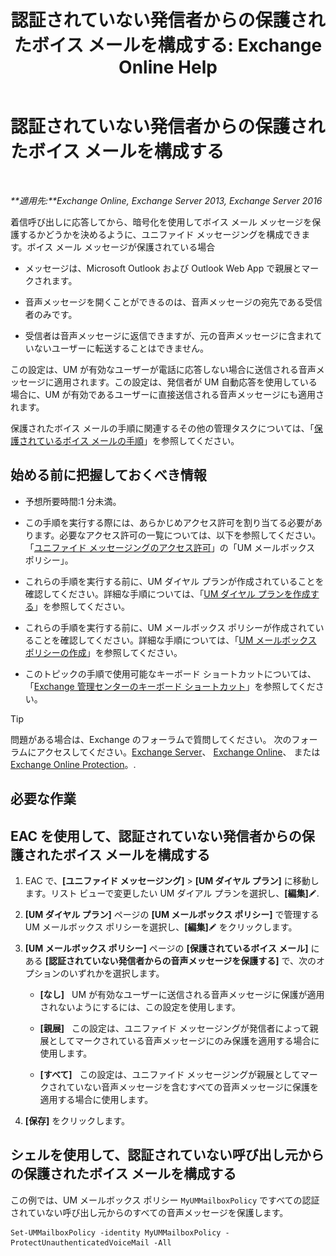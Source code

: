 ﻿---
title: '認証されていない発信者からの保護されたボイス メールを構成する: Exchange Online Help'
TOCTitle: 認証されていない発信者からの保護されたボイス メールを構成する
ms:assetid: 106bfa0a-a0fa-4a1b-bd59-4b6df1d0d61d
ms:mtpsurl: https://technet.microsoft.com/ja-jp/library/Dd335098(v=EXCHG.150)
ms:contentKeyID: 52057382
ms.date: 05/22/2018
mtps_version: v=EXCHG.150
ms.translationtype: HT
---

# 認証されていない発信者からの保護されたボイス メールを構成する

 

_**適用先:**Exchange Online, Exchange Server 2013, Exchange Server 2016_

着信呼び出しに応答してから、暗号化を使用してボイス メール メッセージを保護するかどうかを決めるように、ユニファイド メッセージングを構成できます。ボイス メール メッセージが保護されている場合

  - メッセージは、Microsoft Outlook および Outlook Web App で親展とマークされます。

  - 音声メッセージを開くことができるのは、音声メッセージの宛先である受信者のみです。

  - 受信者は音声メッセージに返信できますが、元の音声メッセージに含まれていないユーザーに転送することはできません。

この設定は、UM が有効なユーザーが電話に応答しない場合に送信される音声メッセージに適用されます。この設定は、発信者が UM 自動応答を使用している場合に、UM が有効であるユーザーに直接送信される音声メッセージにも適用されます。

保護されたボイス メールの手順に関連するその他の管理タスクについては、「[保護されているボイス メールの手順](protected-voice-mail-procedures-exchange-2013-help.md)」を参照してください。

## 始める前に把握しておくべき情報

  - 予想所要時間:1 分未満。

  - この手順を実行する際には、あらかじめアクセス許可を割り当てる必要があります。必要なアクセス許可の一覧については、以下を参照してください。「[ユニファイド メッセージングのアクセス許可](unified-messaging-permissions-exchange-2013-help.md)」の「UM メールボックス ポリシー」。

  - これらの手順を実行する前に、UM ダイヤル プランが作成されていることを確認してください。詳細な手順については、「[UM ダイヤル プランを作成する](create-a-um-dial-plan-exchange-2013-help.md)」を参照してください。

  - これらの手順を実行する前に、UM メールボックス ポリシーが作成されていることを確認してください。詳細な手順については、「[UM メールボックス ポリシーの作成](create-a-um-mailbox-policy-exchange-2013-help.md)」を参照してください。

  - このトピックの手順で使用可能なキーボード ショートカットについては、「[Exchange 管理センターのキーボード ショートカット](keyboard-shortcuts-in-the-exchange-admin-center-exchange-online-protection-help.md)」を参照してください。


> [!TIP]
> 問題がある場合は、Exchange のフォーラムで質問してください。 次のフォーラムにアクセスしてください。<A href="https://go.microsoft.com/fwlink/p/?linkid=60612">Exchange Server</A>、 <A href="https://go.microsoft.com/fwlink/p/?linkid=267542">Exchange Online</A>、 または <A href="https://go.microsoft.com/fwlink/p/?linkid=285351">Exchange Online Protection</A>。.



## 必要な作業

## EAC を使用して、認証されていない発信者からの保護されたボイス メールを構成する

1.  EAC で、**\[ユニファイド メッセージング\]** \> **\[UM ダイヤル プラン\]** に移動します。リスト ビューで変更したい UM ダイアル プランを選択し、**\[編集\]**![編集アイコン](images/Bb124582.6f53ccb2-1f13-4c02-bea0-30690e6ea71d(EXCHG.150).gif "編集アイコン").

2.  **\[UM ダイヤル プラン\]** ページの **\[UM メールボックス ポリシー\]** で管理する UM メールボックス ポリシーを選択し、**\[編集\]**![編集アイコン](images/Bb124582.6f53ccb2-1f13-4c02-bea0-30690e6ea71d(EXCHG.150).gif "編集アイコン") をクリックします。

3.  **\[UM メールボックス ポリシー\]** ページの **\[保護されているボイス メール\]** にある **\[認証されていない発信者からの音声メッセージを保護する\]** で、次のオプションのいずれかを選択します。
    
      - **\[なし\]**   UM が有効なユーザーに送信される音声メッセージに保護が適用されないようにするには、この設定を使用します。
    
      - **\[親展\]**   この設定は、ユニファイド メッセージングが発信者によって親展としてマークされている音声メッセージにのみ保護を適用する場合に使用します。
    
      - **\[すべて\]**   この設定は、ユニファイド メッセージングが親展としてマークされていない音声メッセージを含むすべての音声メッセージに保護を適用する場合に使用します。

4.  **\[保存\]** をクリックします。

## シェルを使用して、認証されていない呼び出し元からの保護されたボイス メールを構成する

この例では、UM メールボックス ポリシー `MyUMMailboxPolicy` ですべての認証されていない呼び出し元からのすべての音声メッセージを保護します。

    Set-UMMailboxPolicy -identity MyUMMailboxPolicy -ProtectUnauthenticatedVoiceMail -All

